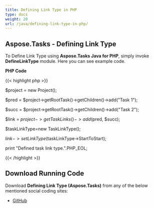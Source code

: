 ```yaml
---
title: Defining Link Type in PHP
type: docs
weight: 20
url: /java/defining-link-type-in-php/
---
```


## **Aspose.Tasks - Defining Link Type**
To Define Link Type using **Aspose.Tasks Java for PHP**, simply invoke **DefineLinkType** module. Here you can see example code.

**PHP Code**

{{< highlight php >}}



$project = new Project();

$pred = $project->getRootTask()->getChildren()->add("Task 1");

$succ = $project->getRootTask()->getChildren()->add("Task 2");

$link = $project->getTaskLinks()->add($pred, $succ);

$taskLinkType=new TaskLinkType();

$link->setLinkType($taskLinkType->StartToStart);

print "Defined task link type.".PHP_EOL;

{{< /highlight >}}
## **Download Running Code**
Download **Defining Link Type (Aspose.Tasks)** from any of the below mentioned social coding sites:

- [GitHub](https://github.com/aspose-tasks/Aspose.Tasks-for-Java/blob/master/Plugins/Aspose_Tasks_Java_for_PHP/src/aspose/tasks/WorkingWithTaskLinks/DefineLinkType.php)
